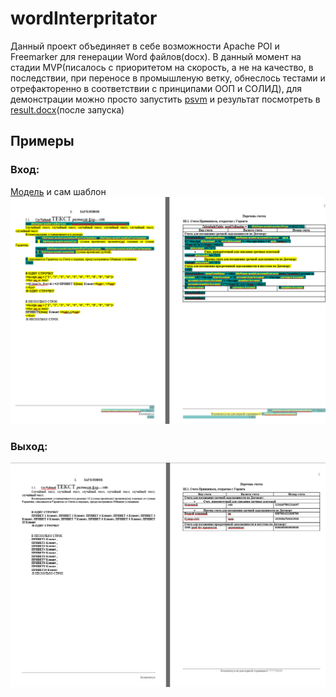 # wordInterpritator
Данный проект объединяет в себе возможности Apache POI и Freemarker для генерации Word файлов(docx).
В данный момент на стадии MVP(писалось с приоритетом на скорость, а не на качество, в последствии, при переносе в промышленую ветку, обнеслось тестами и отрефакторенно в соответствии с принципами ООП и СОЛИД), для демонстрации можно просто запустить [psvm](src/main/java/com/sbrf/idrisov/interpritator/Main.java) и результат посмотреть в [result.docx](src/main/resources/result.docx)(после запуска)

## Примеры
### Вход:
[Модель](src/main/resources/forExample.xml)
и сам шаблон
![img.png](img.png)
### Выход:
![img_1.png](img_1.png)
